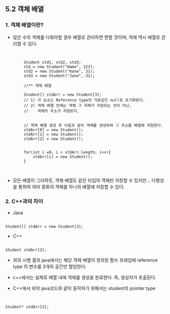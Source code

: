 ## 5.2 객체 배열

### 1. 객체 배열이란?
 
 * 많은 수의 객체를 다뤄야할 경우 배열로 관리하면 편할 것이며, 객체 역시 배열로 관리할 수 있다.  
 <pre><code>
 
        Student std1, std2, std3;
        std = new Student("Hame", 123);
        std2 = new Student("Kane", 31);
        std3 = new Student("Jane", 31);

        //** 객체 배열

        Student[] stdArr = new Student[3];
        // 1) 각 요소는 Reference type의 기본값인 null로 초기화된다.
        // 2) 객체 배열 안에는 객체 그 자체가 저장되는 것이 아닌,
        //    객체의 주소가 저장된다.

       
        // 객체 배열 생성 후 다음과 같이 객체를 생성하여 그 주소를 배열에 저장한다.
        stdArr[0] = new Student();
        stdArr[1] = new Student();
        stdArr[2] = new Student();    
       
       
        for(int i =0; i < stdArr.length; i++){
            stdArr[i] = new Student();   
        }  
 
 </code></pre>
 
  * 모든 배열이 그러하듯, 객체 배열도 같은 타입의 객체만 저장할 수 있지만... 다형성을 통하여 여러 종류의 객체를 하나의 배열에 저장할 수 있다.  
  
### 2. C++과의 차이


* Java
<pre><code>
Student[] stdArr = new Student[3];
</code></pre>

* C++
<pre><code>
Student stdArr[3];
</code></pre>


* 위의 시행 결과 java에서는 해당 객체 배열이 정의된 함수 프레임에 reference type 의 변수를 3개의 공간만 할당한다. 
* c++에서는 실제로 배열 내에 객체를 생성을 완료한다. 즉, 생성자가 호출된다. 


* C++에서 위의 java코드와 같이 동작하기 위해서는 student의 pointer type
<pre><code>

Student* stdArr[3];

</code></pre>



